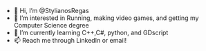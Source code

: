 - 👋 Hi, I’m @StylianosRegas
- 👀 I’m interested in Running, making video games, and getting my Computer Science degree
- 🌱 I’m currently learning C++,C#, python, and GDscript
- 📫 Reach me through LinkedIn or email!

<!---
StylianosRegas/StylianosRegas is a ✨ special ✨ repository because its `README.md` (this file) appears on your GitHub profile.
You can click the Preview link to take a look at your changes.
--->
